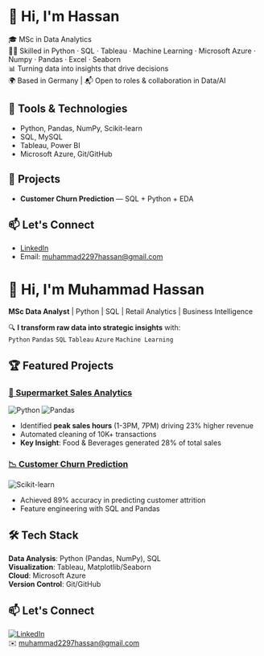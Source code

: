 # 👋 Hi, I'm Hassan

🎓 MSc in Data Analytics  
👨‍💻 Skilled in Python · SQL · Tableau · Machine Learning · Microsoft Azure · Numpy · Pandas · Excel · Seaborn   
📊 Turning data into insights that drive decisions  
🌍 Based in Germany | 📬 Open to roles & collaboration in Data/AI  

## 🔧 Tools & Technologies
- Python, Pandas, NumPy, Scikit-learn  
- SQL, MySQL  
- Tableau, Power BI  
- Microsoft Azure, Git/GitHub

## 🚀 Projects
- **Customer Churn Prediction** — SQL + Python + EDA  

## 📫 Let's Connect
- [LinkedIn](www.linkedin.com/in/muhammad-hassan-saeed541)
- Email: muhammad2297hassan@gmail.com
# 👋 Hi, I'm Muhammad Hassan

**MSc Data Analyst** | Python | SQL | Retail Analytics | Business Intelligence  

🔍 **I transform raw data into strategic insights** with:  
`Python` `Pandas` `SQL` `Tableau` `Azure` `Machine Learning`  

## 🏆 Featured Projects

### [🛒 Supermarket Sales Analytics](https://github.com/MuhammadHassan667/supermarket-sales-analysis)
![Python](https://img.shields.io/badge/Python-3.8%2B-blue)
![Pandas](https://img.shields.io/badge/Pandas-1.5%2B-orange)
- Identified **peak sales hours** (1-3PM, 7PM) driving 23% higher revenue
- Automated cleaning of 10K+ transactions
- **Key Insight**: Food & Beverages generated 28% of total sales

### [📉 Customer Churn Prediction](https://github.com/MuhammadHassan667/customer-churn)
![Scikit-learn](https://img.shields.io/badge/Scikit--learn-1.2%2B-blue)
- Achieved 89% accuracy in predicting customer attrition
- Feature engineering with SQL and Pandas

## 🛠️ Tech Stack
**Data Analysis**: Python (Pandas, NumPy), SQL  
**Visualization**: Tableau, Matplotlib/Seaborn  
**Cloud**: Microsoft Azure  
**Version Control**: Git/GitHub  

## 📫 Let's Connect
[![LinkedIn](https://img.shields.io/badge/LinkedIn-Connect-blue)](https://linkedin.com/in/yourprofile)  
✉️ muhammad2297hassan@gmail.com  

